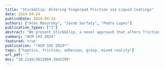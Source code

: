 ```yaml
---
title: "Stick&Slip: Altering Fingerpad Friction via Liquid Coatings"
date: 2024-04-24
publishDate: 2024-04-24
authors: ["Alex Mazursky", "Jacob Serfaty", "Pedro Lopes"]
publication_types: ["1"]
abstract: "We present Stick&Slip, a novel approach that alters friction between the fingerpad & surfaces by depositing liquid droplets that coat the fingerpad. The liquid coating modifies the finger’s coefficient of friction, allowing users to feel surfaces up to ±60% more slippery or sticky. We selected our fluids to rapidly evaporate so that the surface returns to its original friction. Unlike traditional friction- feedback, such as electroadhesion or vibration, our approach: (1) alters friction on a wide range of surfaces and geometries, making it possible to modulate nearly any non-absorbent surface; (2) scales to many objects without requiring instrumenting the target surfaces (e.g., with conductive electrode coatings or vibromotors); and (3) both in/decreases friction via a single device. We identified nine liquids and characterized their practicality by measuring evaporation rates, etc. To illustrate the applicability of our approach, we demonstrate how it enables friction in virtual/mixed-reality or, even, while using everyday objects/tools."
summary: "ACM CHI 2024"
featured: true
publication: "*ACM CHI 2024*"
tags: ["haptics, friction, adhesion, grasp, mixed reality"]
url_pdf: ""
doi: "10.1145/3613904.3642299"
---
```


